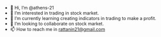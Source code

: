 - 👋 Hi, I’m @athens-21
- 👀 I’m interested in trading in stock market.
- 🌱 I’m currently learning creating indicators in trading to make a profit.
- 💞️ I’m looking to collaborate on stock market.
- 📫 How to reach me in rattanin21@gmail.com

<!---
athens-21/athens-21 is a ✨ special ✨ repository because its `README.md` (this file) appears on your GitHub profile.
You can click the Preview link to take a look at your changes.
--->
